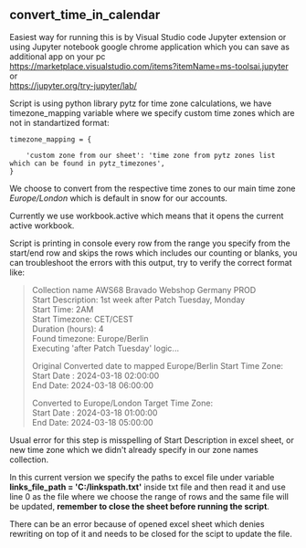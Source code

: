 **convert_time_in_calendar**
------------------------

Easiest way for running this is by Visual Studio code Jupyter extension or using Jupyter notebook google chrome application which you can save as additional app on your pc <br>
https://marketplace.visualstudio.com/items?itemName=ms-toolsai.jupyter <br>
or <br>
https://jupyter.org/try-jupyter/lab/

Script is using python library pytz for time zone calculations, we have timezone_mapping variable where we specify custom time zones which are not in standartized format: 

    timezone_mapping = {
        
        'custom zone from our sheet': 'time zone from pytz zones list which can be found in pytz_timezones', 
    }

We choose to convert from the respective time zones to our main time zone *Europe/London* which is default in snow for our accounts.

Currently we use workbook.active which means that it opens the current active workbook.

Script is printing in console every row from the range you specify from the start/end row and skips the rows which includes our counting or blanks, you can troubleshoot the errors with this output, try to verify the correct format like:


> Collection name AWS68 Bravado Webshop Germany PROD <br>
> Start Description: 1st week after Patch Tuesday, Monday <br>
> Start Time: 2AM <br>
> Start Timezone: CET/CEST <br>
> Duration (hours): 4 <br>
> Found timezone: Europe/Berlin <br>
> Executing 'after Patch Tuesday' logic... <br>
> 
> Original Converted date to mapped Europe/Berlin Start Time Zone: <br>
> Start Date : 2024-03-18 02:00:00 <br>
> End Date: 2024-03-18 06:00:00 <br>
> 
> Converted to Europe/London Target Time Zone: <br>
> Start Date : 2024-03-18 01:00:00 <br>
> End Date: 2024-03-18 05:00:00 <br>

Usual error for this step is misspelling of Start Description in excel sheet, or new time zone which we didn't already specify in our zone names collection.

In this current version we specify the paths to excel file under variable **links_file_path = 'C:/linkspath.txt'** inside txt file and then read it and use line 0 as the file where we choose the range of rows and the same file will be updated, **remember to close the sheet before running the script**.

There can be an error because of opened excel sheet which denies rewriting on top of it and needs to be closed for the scipt to update the file.
